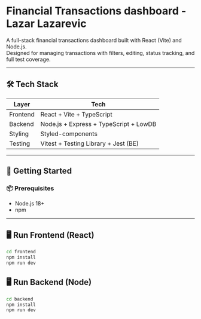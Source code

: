 # Financial Transactions dashboard - Lazar Lazarevic

A full-stack financial transactions dashboard built with React (Vite) and Node.js.  
Designed for managing transactions with filters, editing, status tracking, and full test coverage.

---

## 🛠 Tech Stack

| Layer       | Tech                                   |
|-------------|----------------------------------------|
| Frontend    | React + Vite + TypeScript              |
| Backend     | Node.js + Express + TypeScript + LowDB |
| Styling     | Styled-components                      |
| Testing     | Vitest + Testing Library + Jest (BE)   |

---

## 🚀 Getting Started

### 📦 Prerequisites

- Node.js 18+
- npm

---

## 🖥️ Run Frontend (React)

```bash
cd frontend
npm install
npm run dev
```

## 🖥️ Run Backend (Node)

```bash
cd backend
npm install
npm run dev

